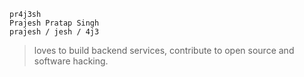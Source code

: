```
pr4j3sh
Prajesh Pratap Singh
prajesh / jesh / 4j3
```

> loves to build backend services, contribute to open source and software hacking.
